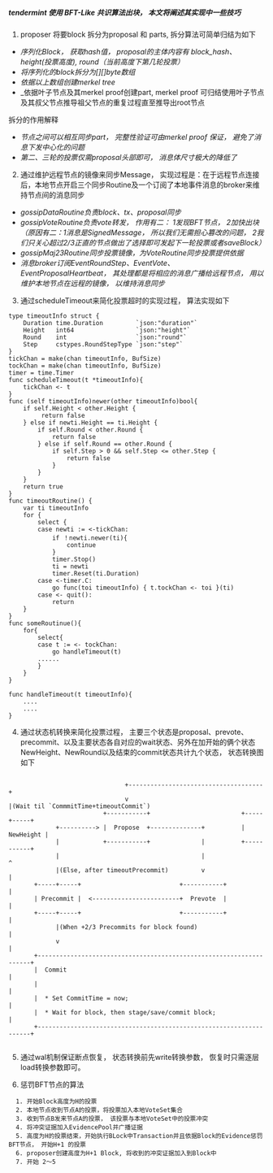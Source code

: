 ##### tendermint 使用 BFT-Like 共识算法出块， 本文将阐述其实现中一些技巧
1. proposer 将要block 拆分为proposal 和 parts, 拆分算法可简单归结为如下
+ _序列化Block， 获取hash值， proposal的主体内容有 block_hash、height(投票高度), round（当前高度下第几轮投票）_ 
+ _将序列化的block拆分为[][]byte数组_
+ _依据以上数组创建merkel tree_
+ _依据叶子节点及其merkel proof创建part, merkel proof 可归结使用叶子节点及其叔父节点推导祖父节点的重复过程直至推导出root节点

拆分的作用解释
+ _节点之间可以相互同步part， 完整性验证可由merkel proof 保证， 避免了消息下发中心化的问题_
+ _第二、三轮的投票仅需proposal头部即可， 消息体尺寸极大的降低了_ 

2. 通过维护远程节点的镜像来同步Message， 实现过程是：在于远程节点连接后，本地节点开启三个同步Routine及一个订阅了本地事件消息的broker来维持节点间的消息同步
+ _gossipDataRoutine负责block、tx、proposal同步_
+ _gossipVoteRoutine负责vote转发， 作用有二： 1发现BFT节点， 2加快出块（原因有二：1消息是SignedMessage， 所以我们无需担心篡改的问题， 2我们只关心超过2/3正直的节点做出了选择即可发起下一轮投票或者saveBlock）_
+ _gossipMaj23Routine同步投票镜像，为VoteRoutine同步投票提供依据_
+ _消息broker订阅EventRoundStep、EventVote、 EventProposalHeartbeat， 其处理都是将相应的消息广播给远程节点， 用以维护本地节点在远程的镜像， 以维持消息同步_

3. 通过scheduleTimeout来简化投票超时的实现过程， 算法实现如下
```raw
type timeoutInfo struct {
    Duration time.Duration         `json:"duration"`
    Height   int64                 `json:"height"`
    Round    int                   `json:"round"`
    Step     cstypes.RoundStepType `json:"step"`
}
tickChan = make(chan timeoutInfo, BufSize)
tockChan = make(chan timeoutInfo, BufSize)
timer = time.Timer
func scheduleTimeout(t *timeoutInfo){
    tickChan <- t
}
func (self timeoutInfo)newer(other timeoutInfo)bool{
    if self.Height < other.Height {
         return false
    } else if newti.Height == ti.Height {
        if self.Round < other.Round {
        	return false
        } else if self.Round == other.Round {
            if self.Step > 0 && self.Step <= other.Step {
                return false
            }
        }
    }
    return true
}
func timeoutRoutine() {
    var ti timeoutInfo
    for {
        select {
        case newti := <-tickChan:
            if ！newti.newer(ti){
                continue
            }
            timer.Stop()
            ti = newti
            timer.Reset(ti.Duration)
        case <-timer.C:
            go func(toi timeoutInfo) { t.tockChan <- toi }(ti)
        case <- quit():
            return
    }
}
func someRoutinue(){
    for{
        select{
        case t := <- tockChan:
            go handleTimeout(t)
        ......
        }
    }
}

func handleTimeout(t timeoutInfo){
    ....
    ....
}
```

4. 通过状态机转换来简化投票过程， 主要三个状态是proposal、prevote、precommit、以及主要状态各自对应的wait状态、另外在加开始的俩个状态NewHeight、NewRound以及结束的commit状态共计九个状态， 状态转换图如下
```raw

                                +-------------------------------------+
                                v                                     |(Wait til `CommmitTime+timeoutCommit`)
                          +-----------+                         +-----+-----+
             +----------> |  Propose  +--------------+          | NewHeight |
             |            +-----------+              |          +-----------+
             |                                       |                ^
             |(Else, after timeoutPrecommit)         v                |
       +-----+-----+                           +-----------+          |
       | Precommit |  <------------------------+  Prevote  |          |
       +-----+-----+                           +-----------+          |
             |(When +2/3 Precommits for block found)                  |
             v                                                        |
       +--------------------------------------------------------------------+
       |  Commit                                                            |
       |                                                                    |
       |  * Set CommitTime = now;                                           |
       |  * Wait for block, then stage/save/commit block;                   |
       +--------------------------------------------------------------------+


```

5. 通过wal机制保证断点恢复， 状态转换前先write转换参数， 恢复时只需逐层load转换参数即可。

6. 惩罚BFT节点的算法
```raw
  1. 开始Block高度为H的投票
  2. 本地节点收到节点A的投票，将投票加入本地VoteSet集合 
  3. 收到节点B发来节点A的投票， 该投票与本地VoteSet中的投票冲突
  4. 将冲突证据加入EvidencePool并广播证据
  5. 高度为H的投票结束，开始执行BLock中Transaction并且依据Block的Evidence惩罚BFT节点， 开始H+1 的投票
  6. proposer创建高度为H+1 Block, 将收到的冲突证据加入到Block中
  7. 开始 2～5
```  

